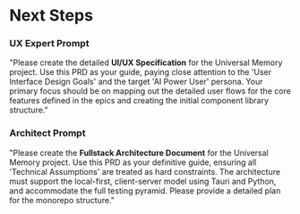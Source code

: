 # Next Steps

### UX Expert Prompt
"Please create the detailed **UI/UX Specification** for the Universal Memory project. Use this PRD as your guide, paying close attention to the 'User Interface Design Goals' and the target 'AI Power User' persona. Your primary focus should be on mapping out the detailed user flows for the core features defined in the epics and creating the initial component library structure."

### Architect Prompt
"Please create the **Fullstack Architecture Document** for the Universal Memory project. Use this PRD as your definitive guide, ensuring all 'Technical Assumptions' are treated as hard constraints. The architecture must support the local-first, client-server model using Tauri and Python, and accommodate the full testing pyramid. Please provide a detailed plan for the monorepo structure."